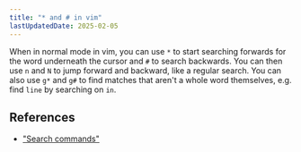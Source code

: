 ```yaml
---
title: "* and # in vim"
lastUpdatedDate: 2025-02-05
---
```


When in normal mode in vim, you can use `*` to start searching forwards for the word underneath the cursor and `#` to search backwards.
You can then use `n` and `N` to jump forward and backward, like a regular search.
You can also use `g*` and `g#` to find matches that aren't a whole word themselves, e.g. find `line` by searching on `in`.

## References

- ["Search commands"](https://vimhelp.org/pattern.txt.html#search-commands)